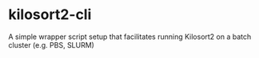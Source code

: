# kilosort2-cli
A simple wrapper script setup that facilitates running Kilosort2 on a batch cluster (e.g. PBS, SLURM)
